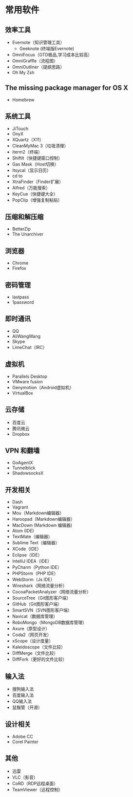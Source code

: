 # 常用软件

## 效率工具

* Evernote（知识管理工具）
    * Geeknote (终端版Evernote)
* OmniFocus（GTD极品,学习成本比较高）
* OmniGraffle（流程图）
* OmniOutliner（提纲思路）
* Oh My Zsh

## The missing package manager for OS X
* Homebrew

## 系统工具

* JiTouch
* OnyX
* XQuartz（X11）
* CleanMyMac 3（垃圾清理）
* iterm2（终端）
* ShiftIt（快捷键窗口控制）
* Gas Mask（Host切换）
* Itsycal（显示日历）
* cd to
* XtraFinder（Finder扩展）
* Alfred（万能搜索）
* KeyCue（快捷键大全）
* PopClip（增强复制粘贴）

## 压缩和解压缩

* BetterZip
* The Unarchiver

## 浏览器

* Chrome
* Firefox

## 密码管理

* lastpass
* 1password

## 即时通讯

* QQ
* AliWangWang
* Skype
* LimeChat（IRC）

## 虚拟机

* Parallels Desktop
* VMware fusion
* Genymotion（Android虚拟机）
* VirtualBox

## 云存储

* 百度云
* 腾讯微云
* Dropbox

## VPN 和翻墙

* GoAgentX
* Tunnelblick
* ShadowsocksX

## 开发相关

* Dash
* Vagrant
* Mou（Markdown编辑器）
* Haroopad（Markdown编辑器）
* MacDown (Markdown 编辑器)
* Atom (IDE)
* TextMate（编辑器）
* Sublime Text（编辑器）
* XCode（IDE）
* Eclipse（IDE）
* IntelliJ IDEA（IDE）
* PyCharm（Python IDE）
* PHPStorm（PHP IDE）
* WebStorm（Js IDE）
* Wireshark（网络流量分析）
* CocoaPacketAnalyzer（网络流量分析）
* SourceTree（Git图形客户端）
* GitHub（Git图形客户端）
* SmartSVN（SVN图形客户端）
* Navicat（数据库管理）
* RoboMongo（MongoDB数据库管理）
* Axure（原型设计）
* Coda2（网页开发）
* xScope（设计度量）
* Kaleidoscope（文件比较）
* DiffMerge（文件比较）
* DiffFork（更好的文件比较）

## 输入法

* 搜狗输入法
* 百度输入法
* QQ输入法
* 鼠鬚管（开源）

## 设计相关

* Adobe CC
* Corel Painter

## 其他

* 迅雷
* VLC（影音）
* CoRD（RDP远程桌面）
* TeamViewer（远程控制）

